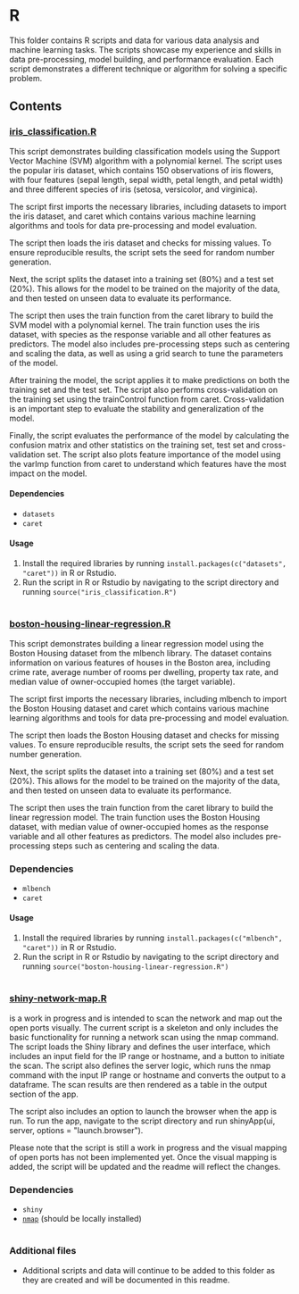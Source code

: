 # R
This folder contains R scripts and data for various data analysis and machine learning tasks. The scripts showcase my experience and skills in data pre-processing, model building, and performance evaluation. Each script demonstrates a different technique or algorithm for solving a specific problem.

## Contents

### [iris_classification.R](R/iris-classification.R)
This script demonstrates building classification models using the Support Vector Machine (SVM) algorithm with a polynomial kernel. The script uses the popular iris dataset, which contains 150 observations of iris flowers, with four features (sepal length, sepal width, petal length, and petal width) and three different species of iris (setosa, versicolor, and virginica).

The script first imports the necessary libraries, including datasets to import the iris dataset, and caret which contains various machine learning algorithms and tools for data pre-processing and model evaluation.

The script then loads the iris dataset and checks for missing values. To ensure reproducible results, the script sets the seed for random number generation.

Next, the script splits the dataset into a training set (80%) and a test set (20%). This allows for the model to be trained on the majority of the data, and then tested on unseen data to evaluate its performance.

The script then uses the train function from the caret library to build the SVM model with a polynomial kernel. The train function uses the iris dataset, with species as the response variable and all other features as predictors. The model also includes pre-processing steps such as centering and scaling the data, as well as using a grid search to tune the parameters of the model.

After training the model, the script applies it to make predictions on both the training set and the test set. The script also performs cross-validation on the training set using the trainControl function from caret. Cross-validation is an important step to evaluate the stability and generalization of the model.

Finally, the script evaluates the performance of the model by calculating the confusion matrix and other statistics on the training set, test set and cross-validation set. The script also plots feature importance of the model using the varImp function from caret to understand which features have the most impact on the model.

#### Dependencies
- `datasets`
- `caret`

#### Usage
1. Install the required libraries by running `install.packages(c("datasets", "caret"))` in R or Rstudio.
2. Run the script in R or Rstudio by navigating to the script directory and running `source("iris_classification.R")`

#

### [boston-housing-linear-regression.R](R/boston-housing-linear-regression.R)
This script demonstrates building a linear regression model using the Boston Housing dataset from the mlbench library. The dataset contains information on various features of houses in the Boston area, including crime rate, average number of rooms per dwelling, property tax rate, and median value of owner-occupied homes (the target variable).

The script first imports the necessary libraries, including mlbench to import the Boston Housing dataset and caret which contains various machine learning algorithms and tools for data pre-processing and model evaluation.

The script then loads the Boston Housing dataset and checks for missing values. To ensure reproducible results, the script sets the seed for random number generation.

Next, the script splits the dataset into a training set (80%) and a test set (20%). This allows for the model to be trained on the majority of the data, and then tested on unseen data to evaluate its performance.

The script then uses the train function from the caret library to build the linear regression model. The train function uses the Boston Housing dataset, with median value of owner-occupied homes as the response variable and all other features as predictors. The model also includes pre-processing steps such as centering and scaling the data.

### Dependencies
- `mlbench`
- `caret`
#### Usage
1. Install the required libraries by running `install.packages(c("mlbench", "caret"))` in R or Rstudio.
2. Run the script in R or Rstudio by navigating to the script directory and running `source("boston-housing-linear-regression.R")`

#

### [shiny-network-map.R](R/shiny-network-map.R)
is a work in progress and is intended to scan the network and map out the open ports visually. The current script is a skeleton and only includes the basic functionality for running a network scan using the nmap command. The script loads the Shiny library and defines the user interface, which includes an input field for the IP range or hostname, and a button to initiate the scan. The script also defines the server logic, which runs the nmap command with the input IP range or hostname and converts the output to a dataframe. The scan results are then rendered as a table in the output section of the app.

The script also includes an option to launch the browser when the app is run. To run the app, navigate to the script directory and run shinyApp(ui, server, options = "launch.browser").

Please note that the script is still a work in progress and the visual mapping of open ports has not been implemented yet. Once the visual mapping is added, the script will be updated and the readme will reflect the changes.

### Dependencies
- `shiny`
- [`nmap`](https://nmap.org/) (should be locally installed)


#

### Additional files
- Additional scripts and data will continue to be added to this folder as they are created and will be documented in this readme.

